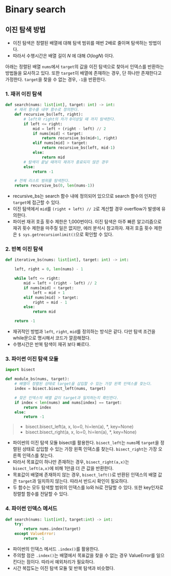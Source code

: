 # Binary search


## 이진 탐색 방법

- 이진 탐색은 정렬된 배열에 대해 탐색 범위를 매번 2배로 줄이며 탐색하는 방법이다.
- 따라서 수행시간은 배열 길이 $N$ 에 대해 $O(logN)$ 이다.

아래는 정렬된 배열 `nums`에서 `target`의 값을 이진 탐색으로 찾아서 인덱스를 반환하는 방법들을 묘사하고 있다. 또한 `target`이 배열에 존재하는 경우, 단 하나만 존재한다고 가정한다. `target`을 찾을 수 없는 경우, `-1`을 반환한다.


### 1. 재귀 이진 탐색

```python
def search(nums: list[int], target: int) -> int:
    # 재귀 함수를 내부 함수로 정의한다.
    def recursive_bs(left, right):
        # left와 right의 차가 0이상일 때 까지 탐색한다.
        if left <= right:
            mid = left + (right - left) // 2
            if nums[mid] < target:
                return recursive_bs(mid+1, right)
            elif nums[mid] > target:
                return recursive_bs(left, mid-1)
            else:
                return mid
        # 탐색이 끝날 때까지 재귀가 종료되지 않은 경우
        else:
            return -1

    # 전체 리스트 범위를 탐색한다.
    return recursive_bs(0, len(nums-1))
```

- recursive_bs는 search 함수 내에 정의되어 있으므로 search 함수의 인자인 `target`에 접근할 수 있다.
- 이진 탐색에서 `mid`를 `(right + left) // 2`로 계산할 경우 overflow가 발생에 유의한다.
- 파이썬 재귀 호출 횟수 제한은 1,000번이다. 이진 탐색은 아주 빠른 알고리즘으로 재귀 횟수 제한을 마주칠 일은 없지만, 에러 분석시 참고하자. 재귀 호출 횟수 제한은 `$ sys.getrecursionlimit()`으로 확인할 수 있다.


### 2. 반복 이진 탐색

```python
def iterative_bs(nums: list[int], target: int) -> int:

    left, right = 0, len(nums) - 1

    while left <= right:
        mid = left + (right - left) // 2
        if nums[mid] < target:
            left = mid + 1
        elif nums[mid] > target:
            right = mid - 1
        else:
            return mid

    return -1
```

- 재귀적인 방법과 `left`, `right`, `mid`를 정의하는 방식은 같다. 다만 탐색 조건을 while문으로 명시해서 코드가 깔끔해졌다.
- 수행시간은 반복 탐색이 재귀 보다 빠르다.


### 3. 파이썬 이진 탐색 모듈

```python
import bisect

def module_bs(nums, target):
    # 배열이 정렬된 상태로 target을 삽입할 수 있는 가장 왼쪽 인덱스를 찾는다.
    index = bisect.bisect_left(nums, target)

    # 찾은 인덱스의 배열 값이 target과 일치하는지 확인한다.
    if index < len(nums) and nums[index] == target: 
        return index
    else:
        return -1
```

> - bisect.bisect_left(a, x, lo=0, hi=len(a), *, key=None)
> - bisect.bisect_right(a, x, lo=0, hi=len(a), *, key=None)

- 파이썬의 이진 탐색 모듈 bisect를 활용한다. `bisect_left`는 `nums`에 `target`을 정렬된 상태로 삽입할 수 있는 가장 왼쪽 인덱스를 찾는다. `bisect_right`는 가장 오른쪽 인덱스를 찾는다. 
- 따라서 목표값이 하나만 존재하는 경우, `bisect_right(a,x)`는 `bisect_left(a,x)`에 비해 1만큼 더 큰 값을 반환한다.
- 목표값이 배열에 존재하지 않는 경우, `bisect_left()`로 반환된 인덱스의 배열 값은 `target`과 일치하지 않는다. 따라서 반드시 확인이 필요하다.
- 두 함수는 모두 탐색할 범위의 인덱스를 lo와 hi로 전달할 수 있다. 또한 key인자로 정렬할 함수를 전달할 수 있다.

### 4. 파이썬 인덱스 메서드

```python
def search(nums: list[int], target:int) -> int:
    try:
        return nums.index(target)
    except ValueError:
        return -1
```

- 파이썬의 인덱스 메서드 `.index()`를 활용한다. 
- 주의할 점은 `.index()`는 배열에서 목표값을 찾을 수 없는 경우 ValueError를 일으킨다는 점이다. 따라서 예외처리가 필요하다.
- 시간 복잡도는 이진 탐색 모듈 및 반복 탐색과 비슷했다.




